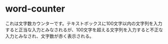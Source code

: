 # word-counter

これは文字数カウンターです。テキストボックスに100文字以内の文字列を入力すると正当な入力とみなされるが、100文字を超える文字列を入力すると不正な入力とみなされ、文字数が赤く表示される。